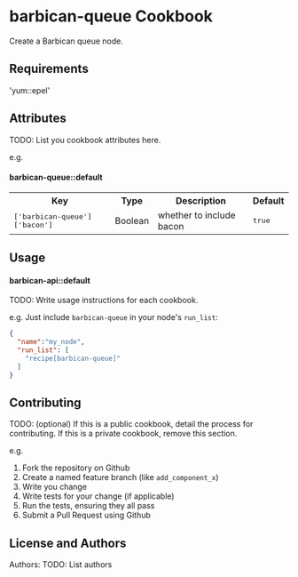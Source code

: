 barbican-queue Cookbook
=====================
Create a Barbican queue node.

Requirements
------------
'yum::epel'

Attributes
----------
TODO: List you cookbook attributes here.

e.g.
#### barbican-queue::default
<table>
  <tr>
    <th>Key</th>
    <th>Type</th>
    <th>Description</th>
    <th>Default</th>
  </tr>
  <tr>
    <td><tt>['barbican-queue']['bacon']</tt></td>
    <td>Boolean</td>
    <td>whether to include bacon</td>
    <td><tt>true</tt></td>
  </tr>
</table>

Usage
-----
#### barbican-api::default
TODO: Write usage instructions for each cookbook.

e.g.
Just include `barbican-queue` in your node's `run_list`:

```json
{
  "name":"my_node",
  "run_list": [
    "recipe[barbican-queue]"
  ]
}
```

Contributing
------------
TODO: (optional) If this is a public cookbook, detail the process for contributing. If this is a private cookbook, remove this section.

e.g.
1. Fork the repository on Github
2. Create a named feature branch (like `add_component_x`)
3. Write you change
4. Write tests for your change (if applicable)
5. Run the tests, ensuring they all pass
6. Submit a Pull Request using Github

License and Authors
-------------------
Authors: TODO: List authors
